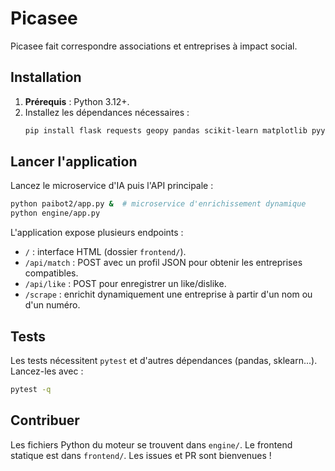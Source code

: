 # Picasee

Picasee fait correspondre associations et entreprises à impact social.

## Installation

1. **Prérequis** : Python 3.12+.
2. Installez les dépendances nécessaires :
   ```bash
   pip install flask requests geopy pandas scikit-learn matplotlib pyyaml
   ```

## Lancer l'application

Lancez le microservice d'IA puis l'API principale :

```bash
python paibot2/app.py &  # microservice d'enrichissement dynamique
python engine/app.py
```

L'application expose plusieurs endpoints :
- `/` : interface HTML (dossier `frontend/`).
- `/api/match` : POST avec un profil JSON pour obtenir les entreprises compatibles.
- `/api/like` : POST pour enregistrer un like/dislike.
- `/scrape` : enrichit dynamiquement une entreprise à partir d'un nom ou d'un numéro.

## Tests

Les tests nécessitent `pytest` et d'autres dépendances (pandas, sklearn...).
Lancez-les avec :
```bash
pytest -q
```

## Contribuer

Les fichiers Python du moteur se trouvent dans `engine/`.
Le frontend statique est dans `frontend/`.
Les issues et PR sont bienvenues !

